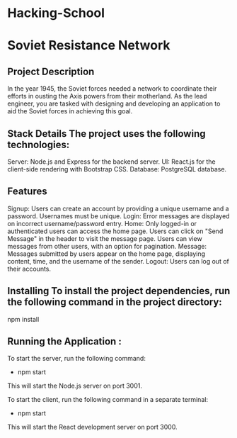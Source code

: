 # Hacking-School

# Soviet Resistance Network

## Project Description 
In the year 1945, the Soviet forces needed a network to coordinate their efforts in ousting the Axis powers from their motherland. As the lead engineer, you are tasked with designing and developing an application to aid the Soviet forces in achieving this goal.

## Stack Details The project uses the following technologies:
Server: Node.js and Express for the backend server. 
UI: React.js for the client-side rendering with Bootstrap CSS. 
Database: PostgreSQL database.


## Features 
Signup: Users can create an account by providing a unique username and a password. Usernames must be unique. 
Login: Error messages are displayed on incorrect username/password entry. 
Home: Only logged-in or authenticated users can access the home page. 
Users can click on "Send Message" in the header to visit the message page. 
Users can view messages from other users, with an option for pagination. 
Message: Messages submitted by users appear on the home page, displaying content, time, and the username of the sender. 
Logout: Users can log out of their accounts.

## Installing To install the project dependencies, run the following command in the project directory:

npm install


## Running the Application :

To start the server, run the following command:

+ npm start 

This will start the Node.js server on port 3001.

To start the client, run the following command in a separate terminal:

+ npm start 

This will start the React development server on port 3000.
